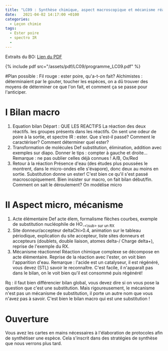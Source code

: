 ```yaml
---
title: "LC09 : Synthèse chimique, aspect macroscopique et mécanisme réactionnel"
date:   2021-04-02 14:17:00 +0100
categories:
  - Leçon chimie
tags:
  - Ester poire
  - spectro IR
  - 
---
```

Extraits du BO:
[Lien du PDF](/assets/pdf/LC09/programme_LC09.pdf)

{% include pdf src="/assets/pdf/LC09/programme_LC09.pdf" %}

#Plan possible : 
Fil rouge : ester poire, qu'a-t-on fait? Alchimistes : déterminaient par le gouter, toucher les espèces, on a dû trouver des moyens de déterminer ce que l'on fait, et comment ça se passe pour l'anticiper.
# I Bilan macro
1) Equation bilan
Départ : QUE LES REACTIFS
La réaction des deux réactifs. les groupes présents dans les réactifs. On sent une odeur de poire à la sortie, et spectre IR : ester. Que s'est-il passé?  Comment le caractériser? Comment déterminer quel ester?
2) Transformation de molécules
Def substitution, élimination, addition avec exemples sur diapo. Donner le tips : compter à gauche et droite... Remarque : ne pas oublier celles déjà connues ! A/B, Ox/Red
3) Retour à la réaction
Présence d'eau (des études plus poussées le montrent, dans le micro-ondes elle s'évapore), donc deux au moins en sortie. Substitution donne un ester! C'est bien ce qu'il s'est passé macroscopiquement. Bien insister sur macro, on fait bilan début/fin.
Comment on sait le déroulement? On modélise micro
# II Aspect micro, mécanisme
1) Acte élémentaire
Def acte élem, formalisme flèches courbes, exemple de substitution nucléophile de HO<sub>-<\sub> sur un RX
2) Site donneur/accepteur
deltaChi>0.4, animation sur le tableau périodique, explication du site accepteur, liste sites donneurs et accepteurs (doublets, double liaison, atomes delta-/ Charge delta+), reprise de l'exemple du RX.
3) Mécanisme réactionnel
Réaction chimique complexe se décompose en acte élémentaire. Reprise de la réaction avec l'ester, on voit bien l'apparition d'eau. Remarque : l'acide est un catalyseur, il est régénéré, vous devez (STL) savoir le reconnaître. C'est facile, il n'apparaît pas dans le bilan, on le voit bien qu'il est consommé puis régénéré!
 
Rq : il faut bien différencier bilan global, vous devez dire si on vous pose la question que c'est une substitution. Mais rigoureusement, le mécanisme n'est pas un mécanisme de substitution, il porte un autre nom que vous n'avez pas à savoir. C'est bien le bilan macro qui est une substitution !

# Ouverture 
Vous avez les cartes en mains nécessaires à l'élaboration de protocoles afin de synthétiser une espèce. Cela s'inscrit dans des stratégies de synthèse que nous verrons plus tard.
